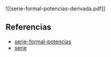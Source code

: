 ![[serie-formal-potencias-derivada.pdf]]

## Referencias
- [serie-formal-potencias](./serie-formal-potencias.md)
- [serie](./serie.md)
